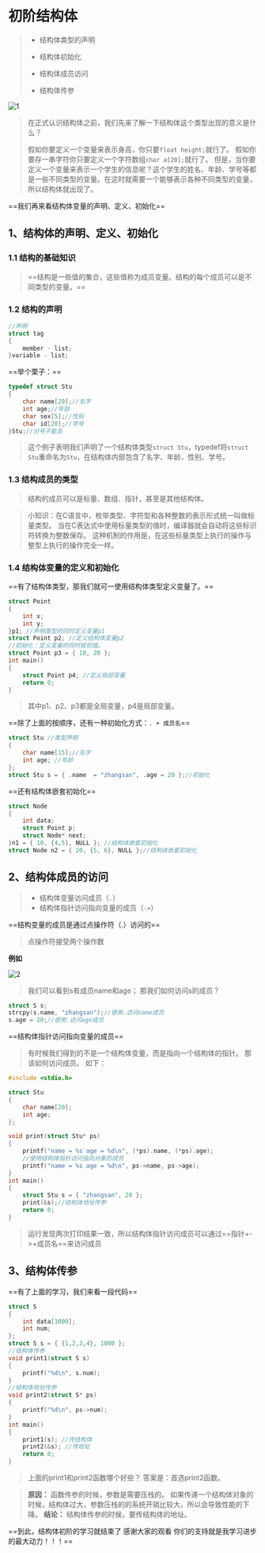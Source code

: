 # 初阶结构体

> - 结构体类型的声明
>
> - 结构体初始化
> - 结构体成员访问
> - 结构体传参

![1](1.png)

> 在正式认识结构体之前，我们先来了解一下结构体这个类型出现的意义是什么？
>
> 假如你要定义一个变量来表示身高，你只要`float height;`就行了。
> 假如你要存一串字符你只要定义一个字符数组`char a[20];`就行了。
> 但是，当你要定义一个变量来表示一个学生的信息呢？这个学生的姓名、年龄、学号等都是一些不同类型的变量。在这时就需要一个能够表示各种不同类型的变量，所以结构体就出现了。

==我们再来看结构体变量的声明、定义、初始化==

## 1、结构体的声明、定义、初始化

### 1.1 结构的基础知识

> ==结构是一些值的集合，这些值称为成员变量。结构的每个成员可以是不同类型的变量。==

### 1.2 结构的声明

```c
//声明
struct tag
{
	member - list;
}variable - list;
```

==举个栗子：==

```c
typedef struct Stu
{
	char name[20];//名字
	int age;//年龄
	char sex[5];//性别
	char id[20];//学号
}Stu;//分号不能丢
```

> 这个例子表明我们声明了一个结构体类型`struct Stu`，typedef将`struct Stu`重命名为`Stu`，在结构体内部包含了名字、年龄、性别、学号。

### 1.3 结构成员的类型

> 结构的成员可以是标量、数组、指针，甚至是其他结构体。

> 小知识：在C语言中，枚举类型、字符型和各种整数的表示形式统一叫做标量类型。
> 当在C表达式中使用标量类型的值时，编译器就会自动将这些标识符转换为整数保存。
> 这种机制的作用是，在这些标量类型上执行的操作与整型上执行的操作完全一样。

### 1.4 结构体变量的定义和初始化

==有了结构体类型，那我们就可一使用结构体类型定义变量了。==

```c
struct Point
{
	int x;
	int y;
}p1; //声明类型的同时定义变量p1
struct Point p2; //定义结构体变量p2
//初始化：定义变量的同时赋初值。
struct Point p3 = { 10, 20 };
int main()
{
	struct Point p4; //定义局部变量
	return 0;
}
```

> 其中p1、p2、p3都是全局变量，p4是局部变量。

==除了上面的按顺序，还有一种初始化方式：`. + 成员名`==

```c
struct Stu //类型声明
{
	char name[15];//名字
	int age; //年龄
};
struct Stu s = { .name  = "zhangsan", .age = 20 };//初始化
```

==还有结构体嵌套初始化==

```c
struct Node
{
	int data;
	struct Point p;
	struct Node* next;
}n1 = { 10, {4,5}, NULL }; //结构体嵌套初始化
struct Node n2 = { 20, {5, 6}, NULL };//结构体嵌套初始化
```

## 2、结构体成员的访问

> - 结构体变量访问成员（`.`）
> - 结构体指针访问指向变量的成员（`->`）

==结构变量的成员是通过点操作符（.）访问的==

> 点操作符接受两个操作数

**例如**

![2](2.png)

> 我们可以看到s有成员name和age；
> 那我们如何访问s的成员？

```c
struct S s;
strcpy(s.name, "zhangsan");//使用.访问name成员
s.age = 20;//使用.访问age成员
```

==结构体指针访问指向变量的成员==

> 有时候我们得到的不是一个结构体变量，而是指向一个结构体的指针。 
> 那该如何访问成员。
> 如下：  

```c
#include <stdio.h>

struct Stu
{
	char name[20];
	int age;
};

void print(struct Stu* ps)
{
	printf("name = %s age = %d\n", (*ps).name, (*ps).age);
	//使用结构体指针访问指向对象的成员
	printf("name = %s age = %d\n", ps->name, ps->age);
}
int main()
{
	struct Stu s = { "zhangsan", 20 };
	print(&s);//结构体地址传参
	return 0;
}
```

> 运行发现两次打印结果一致，所以结构体指针访问成员可以通过==指针+->+成员名==来访问成员

## 3、结构体传参

==有了上面的学习，我们来看一段代码==

```c
struct S
{
	int data[1000];
	int num;
};
struct S s = { {1,2,3,4}, 1000 };
//结构体传参
void print1(struct S s)
{
	printf("%d\n", s.num);
}
//结构体地址传参
void print2(struct S* ps)
{
	printf("%d\n", ps->num);
}
int main()
{
	print1(s); //传结构体
	print2(&s); //传地址
	return 0;
}
```

> 上面的print1和print2函数哪个好些？
> 答案是：首选print2函数。

> **原因：**
> 函数传参的时候，参数是需要压栈的。
> 如果传递一个结构体对象的时候，结构体过大，参数压栈的的系统开销比较大，所以会导致性能的下降。
> **结论：**
> 结构体传参的时候，要传结构体的地址。

==到此，结构体初阶的学习就结束了
感谢大家的观看
你们的支持就是我学习进步的最大动力！！！==